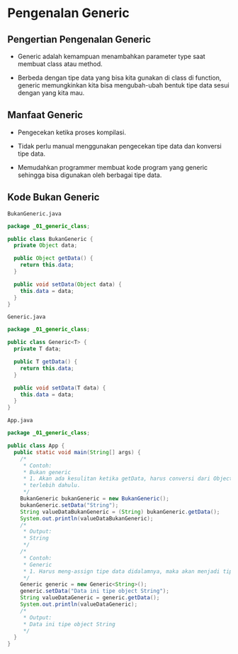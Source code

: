 # Pengenalan Generic

## Pengertian Pengenalan Generic

- Generic adalah kemampuan menambahkan parameter type saat membuat class atau method.

- Berbeda dengan tipe data yang bisa kita gunakan di class di function, generic memungkinkan kita bisa mengubah-ubah bentuk tipe data sesui dengan yang kita mau.

## Manfaat Generic

- Pengecekan ketika proses kompilasi.

- Tidak perlu manual menggunakan pengecekan tipe data dan konversi tipe data.

- Memudahkan programmer membuat kode program yang generic sehingga bisa digunakan oleh berbagai tipe data.

## Kode Bukan Generic

`BukanGeneric.java`

```java
package _01_generic_class;

public class BukanGeneric {
  private Object data;

  public Object getData() {
    return this.data;
  }

  public void setData(Object data) {
    this.data = data;
  }
}
```

`Generic.java`

```java
package _01_generic_class;

public class Generic<T> {
  private T data;

  public T getData() {
    return this.data;
  }

  public void setData(T data) {
    this.data = data;
  }
}
```

`App.java`

```java
package _01_generic_class;

public class App {
  public static void main(String[] args) {
    /*
     * Contoh:
     * Bukan generic
     * 1. Akan ada kesulitan ketika getData, harus conversi dari Object ke String
     * terlebih dahulu.
     */
    BukanGeneric bukanGeneric = new BukanGeneric();
    bukanGeneric.setData("String");
    String valueDataBukanGeneric = (String) bukanGeneric.getData();
    System.out.println(valueDataBukanGeneric);
    /*
     * Output: 
     * String
     */
    /*
     * Contoh:
     * Generic
     * 1. Harus meng-assign tipe data didalamnya, maka akan menjadi tipe data tersebut
     */
    Generic generic = new Generic<String>();
    generic.setData("Data ini tipe object String");
    String valueDataGeneric = generic.getData();
    System.out.println(valueDataGeneric);
    /*
     * Output:
     * Data ini tipe object String
     */
  }
}
```


